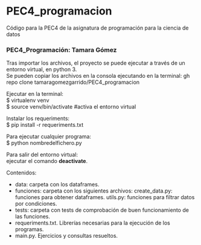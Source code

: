 # PEC4_programacion
Código para la PEC4 de la asignatura de programación para la ciencia de datos

### PEC4_Programación: Tamara Gómez

Tras importar los archivos, el proyecto se puede ejecutar a través de un entorno virtual, en python 3.  
Se pueden copiar los archivos en la consola ejecutando en la terminal:
gh repo clone tamaragomezgarrido/PEC4_programacion

Ejecutar en la terminal:  
$ virtualenv venv  
$ source venv/bin/activate #activa el entorno virtual  

Instalar los requeriments:  
$ pip install -r requeriments.txt

Para ejecutar cualquier programa:  
$ python nombredelfichero.py

Para salir del entorno virtual:  
ejecutar el comando **deactivate**.

Contenidos:
- data: carpeta con los dataframes.
- funciones: carpeta con los siguientes archivos:
    create_data.py: funciones para obtener dataframes. 
    utils.py: funciones para filtrar datos por condiciones.
- tests: carpeta con tests de comprobación de buen funcionamiento de las funciones.
- requeriments.txt. Librerías necesarias para la ejecución de los programas.
- main.py. Ejercicios y consultas resueltos.
